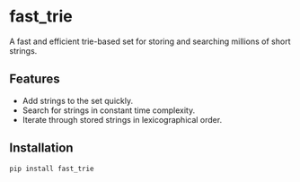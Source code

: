 # fast_trie
A fast and efficient trie-based set for storing and searching millions of short strings.

## Features
- Add strings to the set quickly.
- Search for strings in constant time complexity.
- Iterate through stored strings in lexicographical order.

## Installation
```bash
pip install fast_trie
```
